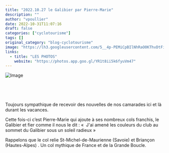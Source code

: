 ```yaml
---
title: "2022.10.27 le Galibier par Pierre-Marie"
description: ""
author: "vpoullier"
date: 2022-10-31T11:07:16
draft: false
categories: ["cyclotourisme"]
tags: []
original_category: "blog-cyclotourisme"
image: "https://lh3.googleusercontent.com/5__4p-PEMiCpBIlNhRaO0KThvDtFivzwCMnbDmS-r7h7su8I-aPhRx8JtAYRAz8GwalpFE08h4LRQXtoXv0xsnaa9OOtBkwFWyNbVHjhoG_xm0epnVhV_L0r1fj5-yfEYyPOjc-fd9WPkAlk1E9TKvhcSm-ioosDG-W1fw1EwrRwaNen_8g1oV4QH5bHqX0TIMvKy7Rz2nGTtqfSIvNhKj9lw5aGh31QWRcsxU7jOi35qrOYh63ODGA8PGjtitRn-CkRlulnmXTrYf9-Gs36ecbGJn60kWXRthzFlx_6pWPw2AUxXlH8r0fBlL9nuzili0gyogz0QJoPvRFuVghMmHYOdcgvp19sPCu-aZUolXBGj8nmFHuoB-D3iaXCqoyDxSybxSUfAoLuBgGjywFoRKiLlZmQ0Oa7BSN0bsjP2RxJfUmrmfAKy6uD5BYyl9ExJdandm9rG57lnBroLEsqsNb6ZWHVU-s6vU-tHZTqCdHtw2Tt2vMGXQLnKR7mKLniYCDfs7HptLCp0EVWoJzhvPMlrUSWfjV1a5C-yLAkyB92oAOBp0zvhBdlQCb413mUmYOhSQW_18D0xaXsaecms0mCPrRrU1OxmqAbcJdB4lTwuHURl9z077Me8BR_SNtfLv_sJeHEKhqs5ZzuIycy1U0BoVRX9Wd9RCp2EHufZt3nDeBlgWC4zMeiwLG2MJCaz3leJegCME3MrBw32Zm1EYVKVdmJ0LWw_o10wYzlqCNiEdzRr7R8f7zyAt5TkpSk63U8wyh8npkFWhFU8PpXTECyrt6rEYBgxPXmWvC-M-7OECBcI13M4-C5X0-4B5vgoPnzp9dnB2j0rq28w2m_kI9Wq4Sxg6_pxra95VN7hkv1wboLeLD-POacZCabC7_tRz2oqd3NgxZFQGSBZnbbsjJRFzqC3PAniUo2Sbr5vbn2icGbcz0d7D2tzSXZt_zZcySymUne3zZxc83JvWn9YJBP9dWDmorTr84r7-Dio5-yfLomtZkRQhOUcX0=w987-h554-no?authuser=0"
links:
  - title: "LES PHOTOS"
    website: "https://photos.app.goo.gl/YR1t8ii5k6fyuVm47"
---
```


![Image](https://scontent-cdg2-1.xx.fbcdn.net/v/t39.30808-6/313337600_3433865366932836_3179812909317823459_n.jpg?_nc_cat=108&amp;ccb=1-7&amp;_nc_sid=5cd70e&amp;_nc_ohc=BL-Hzq89BRYAX9sM6gZ&amp;tn=VmvGsPeyEY5xp4of&amp;_nc_ht=scontent-cdg2-1.xx&amp;oh=00_AfAPN9By1wKQt7IyypyIFO0uuEtEp5CNtw6cU4xECORC4Q&amp;oe=63647048)

&nbsp;

&nbsp;

Toujours sympathique de recevoir des nouvelles de nos camarades ici et là durant les vacances.

Cette fois-ci c’est Pierre-Marie qui ajoute à ses nombreux cols franchis, le Galibier et fier comme il nous le dit&nbsp;:&nbsp;«&nbsp; J'ai amené les couleurs du club au sommet du Galibier sous un soleil radieux&nbsp;»

Rappelons que le col relie St-Michel-de-Maurienne (Savoie) et Briançon (Hautes-Alpes)&nbsp;. Un col mythique de France et de la Grande Boucle.

&nbsp;